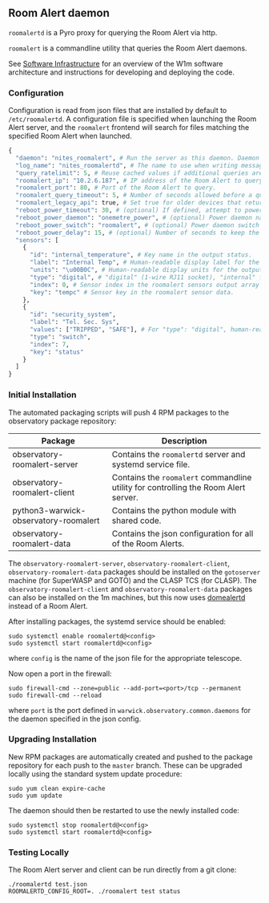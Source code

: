 ## Room Alert daemon

`roomalertd` is a Pyro proxy for querying the Room Alert via http.

`roomalert` is a commandline utility that queries the Room Alert daemons.

See [Software Infrastructure](https://github.com/warwick-one-metre/docs/wiki/Software-Infrastructure) for an overview of the W1m software architecture and instructions for developing and deploying the code.

### Configuration

Configuration is read from json files that are installed by default to `/etc/roomalertd`.
A configuration file is specified when launching the Room Alert server, and the `roomalert` frontend will search for files matching the specified Room Alert when launched.

```python
{
  "daemon": "nites_roomalert", # Run the server as this daemon. Daemon types are registered in `warwick.observatory.common.daemons`.
  "log_name": "nites_roomalertd", # The name to use when writing messages to the observatory log.
  "query_ratelimit": 5, # Reuse cached values if additional queries are received within this many seconds of the last.
  "roomalert_ip": "10.2.6.187", # IP address of the Room Alert to query.
  "roomalert_port": 80, # Port of the Room Alert to query.
  "roomalert_query_timeout": 5, # Number of seconds allowed before a query fails.
  "roomalert_legacy_api": true, # Set true for older devices that return nonstandard json.
  "reboot_power_timeout": 30, # (optional) If defined, attempt to power cycle the Room Alert if it has not responded to queries in this many seconds.
  "reboot_power_daemon": "onemetre_power", # (optional) Power daemon name for power cycling the Room Alert.
  "reboot_power_switch": "roomalert", # (optional) Power daemon switch name for power cycling the Room Alert.
  "reboot_power_delay": 15, # (optional) Number of seconds to keep the Room Alert switched off when power cycling.
  "sensors": [ 
    {
      "id": "internal_temperature", # Key name in the output status.
      "label": "Internal Temp", # Human-readable display label for the output status.
      "units": "\u00B0C", # Human-readable display units for the output status.
      "type": "digital", # "digital" (1-wire RJ11 socket), "internal" for the internal temp/humidity sensors on non-legacy devices, or "switch" for the switch inputs on the back.
      "index": 0, # Sensor index in the roomalert sensors output array (each type has its own array in the roomalert output).
      "key": "tempc" # Sensor key in the roomalert sensor data.
    },
    {
      "id": "security_system",
      "label": "Tel. Sec. Sys",
      "values": ["TRIPPED", "SAFE"], # For "type": "digital", human-readable display labels for open and closed.
      "type": "switch",
      "index": 7,
      "key": "status"
    }
  ]
}
```

### Initial Installation

The automated packaging scripts will push 4 RPM packages to the observatory package repository:

| Package           | Description |
| ----------------- | ------ |
| observatory-roomalert-server | Contains the `roomalertd` server and systemd service file. |
| observatory-roomalert-client | Contains the `roomalert` commandline utility for controlling the Room Alert server. |
| python3-warwick-observatory-roomalert | Contains the python module with shared code. |
| observatory-roomalert-data | Contains the json configuration for all of the Room Alerts. |

The `observatory-roomalert-server`, `observatory-roomalert-client`, `observatory-roomalert-data` packages should be installed on the `gotoserver` machine (for SuperWASP and GOTO) and the CLASP TCS (for CLASP).
The `observatory-roomalert-client` and `observatory-roomalert-data` packages can also be installed on the 1m machines, but this now uses [domealertd](https://github.com/warwick-one-metre/domealertd) instead of a Room Alert.

After installing packages, the systemd service should be enabled:

```
sudo systemctl enable roomalertd@<config>
sudo systemctl start roomalertd@<config>
```

where `config` is the name of the json file for the appropriate telescope.

Now open a port in the firewall:
```
sudo firewall-cmd --zone=public --add-port=<port>/tcp --permanent
sudo firewall-cmd --reload
```
where `port` is the port defined in `warwick.observatory.common.daemons` for the daemon specified in the json config.

### Upgrading Installation

New RPM packages are automatically created and pushed to the package repository for each push to the `master` branch.
These can be upgraded locally using the standard system update procedure:
```
sudo yum clean expire-cache
sudo yum update
```

The daemon should then be restarted to use the newly installed code:
```
sudo systemctl stop roomalertd@<config>
sudo systemctl start roomalertd@<config>
```

### Testing Locally

The Room Alert server and client can be run directly from a git clone:
```
./roomalertd test.json
ROOMALERTD_CONFIG_ROOT=. ./roomalert test status
```
